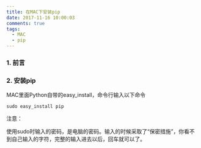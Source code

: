 ```yaml
---
title: 在MAC下安装pip
date: 2017-11-16 10:00:03
comments: true
tags:
  - MAC
  - pip
---
```


### 1. 前言

<!-- more -->

### 2. 安装pip

MAC里面Python自带的easy_install，命令行输入以下命令
```
sudo easy_install pip
```

注意：

使用sudo时输入的密码，是电脑的密码。输入的时候采取了“保密措施”，你看不到自己输入的字符，完整的输入进去以后，回车就可以了。
